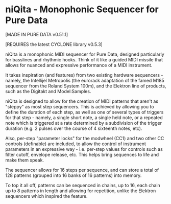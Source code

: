 # niQita - Monophonic Sequencer for Pure Data

[MADE IN PURE DATA v0.51.1]

[REQUIRES the latest CYCLONE library v0.5.3]

niQita is a monophonic MIDI sequencer for Pure Data, designed particularly for basslines and rhythmic hooks. Think of it like a guided MIDI missile that allows for nuanced and expressive performance of a MIDI instrument.

It takes inspiration (and features) from two existing hardware sequencers - namely, the Intellijel Metropolis (the eurorack adaptation of the famed M185 sequencer from the Roland System 100m), and the Elektron line of products, such as the Digitakt and Model:Samples.

niQita is designed to allow for the creation of MIDI patterns that aren't as "steppy" as most step sequencers. This is achieved by allowing you to define the duration of each step, as well as one of several types of triggers for that step - namely, a single short note, a single held note, or a repeated note which is triggered at a rate determined by a subdivision of the trigger duration (e.g. 2 pulses over the course of 4 sixteenth notes, etc).

Also, per-step "parameter locks" for the modwheel (CC1) and two other CC controls (definable) are included, to allow the control of instrument parameters in an expressive way - i.e. per-step values for controls such as filter cutoff, envelope release, etc. This helps bring sequences to life and make them speak.

The sequencer allows for 16 steps per sequence, and can store a total of 128 patterns (grouped into 16 banks of 16 patterns) into memory.

To top it all off, patterns can be sequenced in chains, up to 16, each chain up to 8 patterns in length and allowing for repetition, unlike the Elektron sequencers which inspired the feature.
